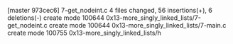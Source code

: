 [master 973cec6] 7-get_nodeint.c
 4 files changed, 56 insertions(+), 6 deletions(-)
 create mode 100644 0x13-more_singly_linked_lists/7-get_nodeint.c
 create mode 100644 0x13-more_singly_linked_lists/7-main.c
 create mode 100755 0x13-more_singly_linked_lists/h

